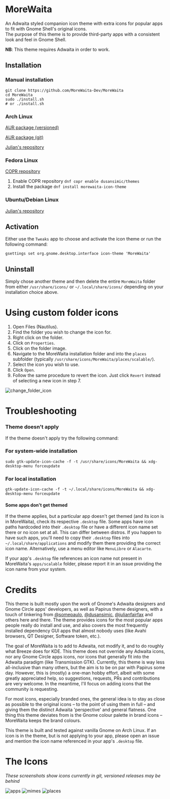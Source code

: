 # MoreWaita

An Adwaita styled companion icon theme with extra icons for popular apps to fit with Gnome Shell's original icons.  
The purpose of this theme is to provide third-party apps with a consistent look and feel in Gnome Shell.

**NB**: This theme requires Adwaita in order to work.

## Installation

### Manual installation

```
git clone https://github.com/MoreWaita-Dev/MoreWaita
cd MoreWaita
sudo ./install.sh
# or ./install.sh
```

### Arch Linux

[AUR package (versioned)](https://aur.archlinux.org/packages/morewaita)

[AUR package (git)](https://aur.archlinux.org/packages/morewaita-git)

[Julian's repository](https://gitlab.com/julianfairfax/package-repo#how-to-add-repository-for-arch-based-linux-distributions)

### Fedora Linux

[COPR repository](https://copr.fedorainfracloud.org/coprs/dusansimic/themes)

1. Enable COPR repository `dnf copr enable dusansimic/themes`
2. Install the package `dnf install morewaita-icon-theme`

### Ubuntu/Debian Linux

[Julian's repository](https://gitlab.com/julianfairfax/package-repo#how-to-add-repository-for-debian-based-linux-distributions)

## Activation

Either use the `Tweaks` app to choose and activate the icon theme or run the following command:

```
gsettings set org.gnome.desktop.interface icon-theme 'MoreWaita'
```

## Uninstall

Simply chose another theme and then delete the entire `MoreWaita` folder from either `/usr/share/icons/` or 
`~/.local/share/icons/` depending on your installation choice above. 

# Using custom folder icons

1. Open Files (Nautilus).
2. Find the folder you wish to change the icon for.
3. Right click on the folder.
4. Click on `Properties`.
5. Click on the folder image.
6. Navigate to the MoreWaita installation folder and into the `places` subfolder (typically `/usr/share/icons/MoreWaita/places/scalable/`).
7. Select the icon you wish to use.
8. Click `Open`.
9. Follow the same procedure to revert the icon. Just click `Revert` instead of selecting a new icon in step 7.

![change_folder_icon](demo.png)

# Troubleshooting

### Theme doesn't apply

If the theme doesn't apply try the following command:

### For system-wide installation
`sudo gtk-update-icon-cache -f -t /usr/share/icons/MoreWaita && xdg-desktop-menu forceupdate`

### For local installation
`gtk-update-icon-cache -f -t ~/.local/share/icons/MoreWaita && xdg-desktop-menu forceupdate`

#### Some apps don't get themed

If the theme applies, but a particular app doesn't get themed (and its icon is in MoreWaita), check its respective `.desktop` file. Some apps 
have icon paths hardcoded into their `.desktop` file or have a different icon name set there or no icon set at all. This can differ between distros. 
If you happen to have such apps, you'll need to copy their `.desktop` files into `~/.local/share/applications` and modify them there providing the 
correct icon name. Alternatively, use a menu editor like `MenuLibre` or `Alacarte`.  

If your app's `.desktop` file references an icon name not present in MoreWaita's `apps/scalable` folder, please report it in an issue providing the icon name from your system. 

# Credits

This theme is built mostly upon the work of Gnome's Adwaita designers and Gnome Circle apps' developers, as well as 
Papirus theme designers,  with a touch of tinkering from [@somepaulo](https://github.com/somepaulo), [@dusansimic](https://github.com/dusansimic), 
[@julianfairfax](https://github.com/julianfairfax) and others here and there. The theme provides icons for the most popular apps people really 
do install and use, and also covers the most frequently installed dependency GUI apps that almost nobody uses (like Avahi browsers, QT Designer, 
Software token, etc.).

The goal of MoreWaita is to add to Adwaita, not modify it, and to do roughly what Breeze does for KDE. This theme does not override any Adwaita icons, 
nor any Gnome Circle apps icons, nor icons that generally fit into the Adwaita paradigm (like Transmission GTK). Currently, this theme is way less 
all-inclusive than many others, but the aim is to be on par with Papirus some day. However, this is (mostly) a one-man hobby effort, albeit with some greatly 
appreciated help, so suggestions, requests, PRs and contributions are very welcome. In the meantime, I'll focus on adding icons that the community is requesting.

For most icons, especially branded ones, the general idea is to stay as close as possible to the original icons – to the point of using them in full – 
and giving them the distinct Adwaita 'perspective' and general flatness. One thing this theme deviates from is the Gnome colour palette in brand icons 
– MoreWaita keeps the brand colours.

This theme is built and tested against vanilla Gnome on Arch Linux. If an icon is in the theme, but is not applying to your app, please open an issue 
and mention the icon name referenced in your app's `.desktop` file.

# The Icons
_These screenshots show icons currently in git, versioned releases may be behind_

![apps](apps.png)
![mimes](mimes.png)
![places](places.png)
